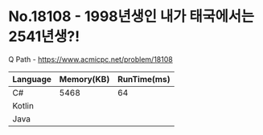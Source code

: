 # No.18108 - 1998년생인 내가 태국에서는 2541년생?!
Q Path - https://www.acmicpc.net/problem/18108

Language | Memory(KB) | RunTime(ms)
------------ | ------------- | ------
C# | 5468 | 64
Kotlin |  | 
Java |  | 